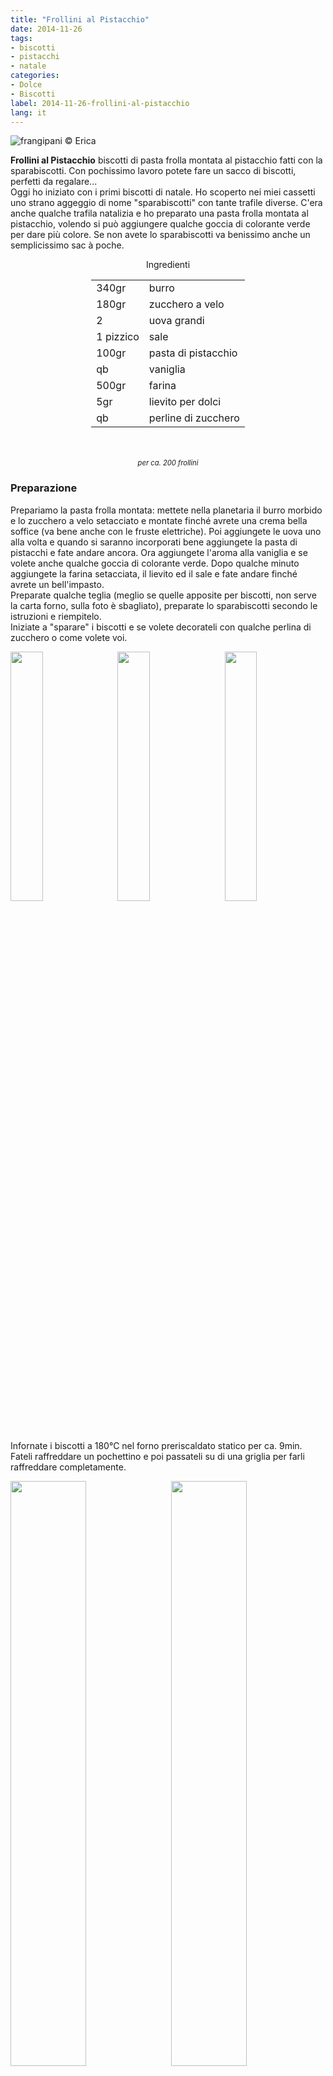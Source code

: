 ```yaml
---
title: "Frollini al Pistacchio"
date: 2014-11-26
tags:
- biscotti
- pistacchi
- natale
categories:
- Dolce
- Biscotti
label: 2014-11-26-frollini-al-pistacchio
lang: it 
---
```

![](header.jpeg "frangipani © Erica")

**Frollini al Pistacchio** biscotti di pasta frolla montata al pistacchio fatti con la sparabiscotti. Con pochissimo lavoro potete fare un sacco di biscotti, perfetti da regalare...
<br />
Oggi ho iniziato con i primi biscotti di natale. Ho scoperto nei miei cassetti uno strano aggeggio di nome "sparabiscotti" con tante trafile diverse. C'era anche qualche trafila natalizia e ho preparato una pasta frolla montata al pistacchio, volendo si può aggiungere qualche goccia di colorante verde per dare più colore. Se non avete lo sparabiscotti va benissimo anche un semplicissimo sac à poche.

<div id="wrapper" style="text-align: center">
  <div id="yourdiv" style="display: inline-block;">
    <div class="ingredients" itemscope itemtype="http://schema.org/Recipe">
      <span itemprop="name" style="display:none;">Frollini al Pistacchio</span>
      <span itemprop="recipeCategory" style="display:none;">Dolce</span>
      <img itemprop="image" style="display:none;" class="ignore-gallery-item" src="header.jpeg"/>
      <span itemprop="author" style="display:none;">Erica Raiano</span>
      <span itemprop="description" style="display:none;">Frollini al Pistacchio, biscotti di pasta frolla montata al pistacchio fatti con la sparabiscotti.</span>
      <div class="ingredients-title">Ingredienti</div>
      <table>
        <tbody>
          <tr itemprop="recipeIngredient">
            <td>340gr</td>
            <td>burro</td>
          </tr>
          <tr itemprop="recipeIngredient">
            <td>180gr</td>
            <td>zucchero a velo</td>
          </tr>
          <tr itemprop="recipeIngredient">
            <td>2</td>
            <td>uova grandi</td>
          </tr>
          <tr itemprop="recipeIngredient">
            <td>1 pizzico</td>
            <td>sale</td>
          </tr>
          <tr itemprop="recipeIngredient">
            <td>100gr</td>
            <td>pasta di pistacchio</td>
          </tr>
          <tr itemprop="recipeIngredient">
            <td>qb</td>
            <td>vaniglia</td>
          </tr>
          <tr itemprop="recipeIngredient">
            <td>500gr</td>
            <td>farina</td>
          </tr>
          <tr itemprop="recipeIngredient">
            <td>5gr</td>
            <td>lievito per dolci</td>
          </tr>
          <tr itemprop="recipeIngredient">
            <td>qb</td>
            <td>perline di zucchero</td>
          </tr>
        </tbody>
      </table>
      <br></br>
      <i class="pull-right" style="font-size: 80%;" itemprop="recipeYield">per ca. 200 frollini</i>
    </div>
  </div>
</div>

<h3>
  <font color="grey">
    <i class="fa-solid fa-gears"></i>
  </font> Preparazione
</h3>

Prepariamo la pasta frolla montata: mettete nella planetaria il burro morbido e lo zucchero a velo setacciato e montate finché avrete una crema bella soffice (va bene anche con le fruste elettriche). Poi aggiungete le uova uno alla volta e quando si saranno incorporati bene aggiungete la pasta di pistacchi e fate andare ancora. Ora aggiungete l'aroma alla vaniglia e se volete anche qualche goccia di colorante verde. Dopo qualche minuto aggiungete la farina setacciata, il lievito ed il sale e fate andare finché avrete un bell'impasto.
<br />
Preparate qualche teglia (meglio se quelle apposite per biscotti, non serve la carta forno, sulla foto è sbagliato), preparate lo sparabiscotti secondo le istruzioni e riempitelo.
<br />
Iniziate a "sparare" i biscotti e se volete decorateli con qualche perlina di zucchero o come volete voi.
<p>
  <div style="width: 100%; margin-bottom: 0">
    <img style="float: left; width: 32%; margin-right: 1%;" src="impasto.jpeg" alt="" title="frangipani © Erica" />
    <img style="float: left; width: 32%; margin-right: 1%; margin-left: 1%;" src="trafila.jpeg" alt="" title="frangipani © Erica" />
    <img style="float: left; width: 32%; margin-left: 1%;" src="teglia.jpeg" alt="" title="frangipani © Erica" />
    <div style="clear: both"></div>
  </div>
</p>

Infornate i biscotti a 180°C nel forno preriscaldato statico per ca. 9min. Fateli raffreddare un pochettino e poi passateli su di una griglia per farli raffreddare completamente.
<p>
  <div style="width: 100%; margin-bottom: 0">
    <img style="float: left; width: 49%; margin-right: 1%" src="risultato1.jpeg" alt="" title="frangipani © Erica" />
    <img style="float: left; width: 49%; margin-left: 1%" src="risultato2.jpeg" alt="" title="frangipani © Erica" />
    <div style="clear: both;"></div>
  </div>
</p>

<p>
  <div style="width: 100%; margin-bottom: 0">
    <img style="float: left; width: 49%; margin-right: 1%" src="risultato3.jpeg" alt="" title="frangipani © Erica" />
    <img style="float: left; width: 49%; margin-left: 1%" src="risultato4.jpeg" alt="" title="frangipani © Erica" />
    <div style="clear: both;"></div>
  </div>
</p>

Per la versione non natalizia, basta usare un'altra trafila...
<p>
  <div style="width: 100%; margin-bottom: 0">
    <img style="float: left; width: 49%; margin-right: 1%" src="risultato5.jpeg" alt="" title="frangipani © Erica" />
    <img style="float: left; width: 49%; margin-left: 1%" src="risultato6.jpeg" alt="" title="frangipani © Erica" />
    <div style="clear: both;"></div>
  </div>
</p>

<p>
  <div style="width: 100%; margin-bottom: 0">
    <img style="float: left; width: 49%; margin-right: 1%" src="risultato7.jpeg" alt="" title="frangipani © Erica" />
    <img style="float: left; width: 49%; margin-left: 1%" src="risultato8.jpeg" alt="" title="frangipani © Erica" />
    <div style="clear: both;"></div>
  </div>
</p>

<p>
  <div style="width: 100%; margin-bottom: 0">
    <img style="float: left; width: 49%; margin-right: 1%" src="risultato9.jpeg" alt="" title="frangipani © Erica" />
    <img style="float: left; width: 49%; margin-left: 1%" src="risultato10.jpeg" alt="" title="frangipani © Erica" />
    <div style="clear: both;"></div>
  </div>
</p>

<h4>Buon appetito
  <font color="red">
    <i class="fa-regular fa-face-smile"></i>
  </font>
</h4>
